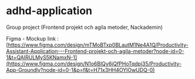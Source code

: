 # adhd-application
Group project (Frontend projekt och agila metoder, Nackademin)

Figma - Mockup link : [https://www.figma.com/design/mTMoBTxp0BLautM1Ne4A1Q/Productivity-Assistant-Application---Frontend-projekt-och-agila-metoder?node-id=0-1&t=QAIRULMyS5KNamxN-1](https://www.figma.com/design/N1o6BlQy6jQfPHoTqdpj35/Productivity-App-Groundly?node-id=0-1&p=f&t=H71x3HH4OYlOwUDQ-0)
